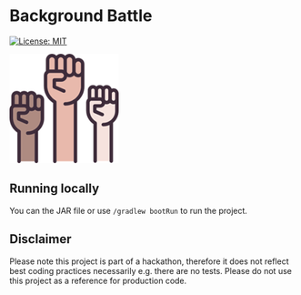 # Background Battle

[![License: MIT](https://img.shields.io/badge/License-MIT-yellow.svg)](https://opensource.org/licenses/MIT)

![logo](src/main/resources/static/images/android-icon-192x192.png)

## Running locally

You can the JAR file or use `/gradlew bootRun` to run the project.

## Disclaimer

Please note this project is part of a hackathon, therefore it does not reflect best coding practices necessarily e.g. there are no tests. Please do not use this project as a reference for production code.